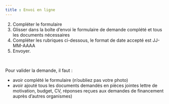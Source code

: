 ```yaml
---
title : Envoi en ligne
---
```


2. Compléter le formulaire
3. Glisser dans la boîte d’envoi le formulaire de demande complété et tous les documents nécessaires
4. Compléter les rubriques ci-dessous, le format de date accepté est  JJ-MM-AAAA
5. Envoyer.

<br>

Pour valider la demande, il faut :

- avoir complété le formulaire (n’oubliez pas votre photo)
- avoir ajouté tous les documents demandés en pièces jointes lettre de motivation, budget, CV, réponses reçues aux demandes de financement auprès d’autres organismes)
